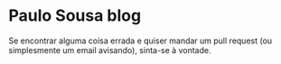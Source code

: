 # Paulo Sousa blog

Se encontrar alguma coisa errada e quiser mandar um pull request (ou simplesmente um email avisando), sinta-se à vontade.
